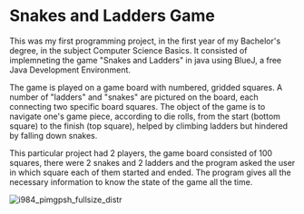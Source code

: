 # Snakes and Ladders Game
This was my first programming project, in the first year of my Bachelor's degree, in the subject Computer Science Basics. It consisted of implemneting the game "Snakes and Ladders" in java using BlueJ, a free Java Development Environment.

The game is played on a game board with numbered, gridded squares. A number of "ladders" and "snakes" are pictured on the board, each connecting two specific board squares. The object of the game is to navigate one's game piece, according to die rolls, from the start (bottom square) to the finish (top square), helped by climbing ladders but hindered by falling down snakes.

This particular project had 2 players, the game board consisted of 100 squares, there were 2 snakes and 2 ladders and the program asked the user in which square each of them started and ended. The program gives all the necessary information to know the state of the game all the time.

![i984_pimgpsh_fullsize_distr](https://user-images.githubusercontent.com/71872419/155351268-4d806ea3-e75f-4e71-ab74-0c4674382de4.png)
